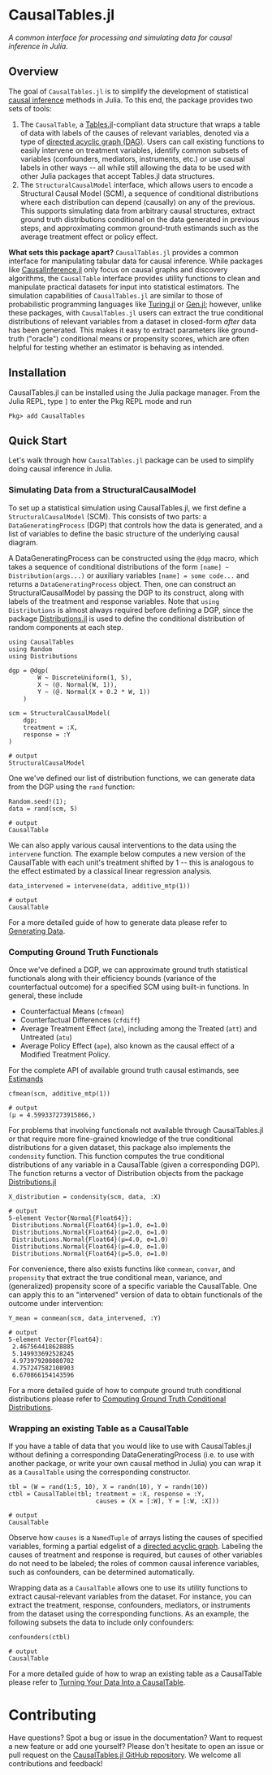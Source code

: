 # CausalTables.jl

*A common interface for processing and simulating data for causal inference in Julia.*

## Overview

The goal of `CausalTables.jl` is to simplify the development of statistical [causal inference](https://en.wikipedia.org/wiki/Causal_inference) methods in Julia. To this end, the package provides two sets of tools:

1. The `CausalTable`, a [Tables.jl](https://tables.juliadata.org/stable/)-compliant data structure that wraps a table of data with labels of the causes of relevant variables, denoted via a type of [directed acyclic graph (DAG)](https://en.wikipedia.org/wiki/Directed_acyclic_graph). Users can call existing functions to easily intervene on treatment variables, identify common subsets of variables (confounders, mediators, instruments, etc.) or use causal labels in other ways -- all while still allowing the data to be used with other Julia packages that accept Tables.jl data structures.
2. The `StructuralCausalModel` interface, which allows users to encode a Structural Causal Model (SCM), a sequence of conditional distributions where each distribution can depend (causally) on any of the previous. This supports simulating data from arbitrary causal structures, extract ground truth distributions conditional on the data generated in previous steps, and approximating common ground-truth estimands such as the average treatment effect or policy effect. 

**What sets this package apart?** `CausalTables.jl` provides a common interface for manipulating tabular data for causal inference. While packages like [CausalInference.jl](https://mschauer.github.io/CausalInference.jl/latest/) only focus on causal graphs and discovery algorithms, the `CausalTable` interface provides utility functions to clean and manipulate practical datasets for input into statistical estimators. The simulation capabilities of `CausalTables.jl` are similar to those of probabilistic programming languages like [Turing.jl](https://turing.ml/dev/) or [Gen.jl](https://www.gen.dev/); however, unlike these packages, with `CausalTables.jl` users can extract the true conditional distributions of relevant variables from a dataset in closed-form *after* data has been generated. This makes it easy to extract parameters like ground-truth ("oracle") conditional means or propensity scores, which are often helpful for testing whether an estimator is behaving as intended.

## Installation
CausalTables.jl can be installed using the Julia package manager.
From the Julia REPL, type `]` to enter the Pkg REPL mode and run

```
Pkg> add CausalTables
```

## Quick Start

Let's walk through how `CausalTables.jl` package can be used to simplify doing causal inference in Julia. 

### Simulating Data from a StructuralCausalModel

To set up a statistical simulation using CausalTables.jl, we first define a `StructuralCausalModel` (SCM). This consists of two parts: a `DataGeneratingProcess` (DGP) that controls how the data is generated, and a list of variables to define the basic structure of the underlying causal diagram.

A DataGeneratingProcess can be constructed using the `@dgp` macro, which takes a sequence of conditional distributions of the form `[name] ~ Distribution(args...)` or auxiliary variables `[name] = some code...` and returns a `DataGeneratingProcess` object. Then, one can construct an StructuralCausalModel by passing the DGP to its construct, along with labels of the treatment and response variables. Note that `using Distributions` is almost always required before defining a DGP, since the package [Distributions.jl](https://juliastats.org/Distributions.jl/stable/) is used to define the conditional distribution of random components at each step.

```jldoctest quicktest; output = false, filter = r"(?<=.{21}).*"s
using CausalTables
using Random
using Distributions

dgp = @dgp(
        W ~ DiscreteUniform(1, 5),
        X ~ (@. Normal(W, 1)),
        Y ~ (@. Normal(X + 0.2 * W, 1))
    )

scm = StructuralCausalModel(
    dgp;
    treatment = :X,
    response = :Y
)

# output
StructuralCausalModel
```

One we've defined our list of distribution functions, we can generate data from the DGP using the `rand` function:

```jldoctest quicktest; output = false, filter = r"(?<=.{11}).*"s
Random.seed!(1);
data = rand(scm, 5)

# output
CausalTable
```

We can also apply various causal interventions to the data using the `intervene` function. The example below computes a new version of the CausalTable with each unit's treatment shifted by 1 -- this is analogous to the effect estimated by a classical linear regression analysis. 

```jldoctest quicktest; output = false, filter = r"(?<=.{11}).*"s
data_intervened = intervene(data, additive_mtp(1))

# output
CausalTable
```

For a more detailed guide of how to generate data please refer to [Generating Data](man/generating-data.md).

### Computing Ground Truth Functionals

Once we've defined a DGP, we can approximate ground truth statistical functionals along with their efficiency bounds (variance of the counterfactual outcome) for a specified SCM using built-in functions. In general, these include

- Counterfactual Means (`cfmean`)
- Counterfactual Differences (`cfdiff`)
- Average Treatment Effect (`ate`), including among the Treated (`att`) and Untreated (`atu`)
- Average Policy Effect (`ape`), also known as the causal effect of a Modified Treatment Policy. 

For the complete API of available ground truth causal estimands, see [Estimands](man/estimands.md)

```jldoctest quicktest
cfmean(scm, additive_mtp(1))

# output
(μ = 4.599337273915866,)
```

For problems that involving functionals not available through CausalTables.jl or that require more fine-grained knowledge of the true conditional distributions for a given dataset, this package also implements the `condensity` function. This function computes the true conditional distributions of any variable in a CausalTable (given a corresponding DGP). The function returns a vector of Distribution objects from the package [Distributions.jl](https://juliastats.org/Distributions.jl/stable/)

```jldoctest quicktest
X_distribution = condensity(scm, data, :X)

# output
5-element Vector{Normal{Float64}}:
 Distributions.Normal{Float64}(μ=1.0, σ=1.0)
 Distributions.Normal{Float64}(μ=2.0, σ=1.0)
 Distributions.Normal{Float64}(μ=4.0, σ=1.0)
 Distributions.Normal{Float64}(μ=4.0, σ=1.0)
 Distributions.Normal{Float64}(μ=5.0, σ=1.0)
```

For convenience, there also exists functins like `conmean`, `convar`, and `propensity` that extract the true conditional mean, variance, and (generalized) propensity score of a specific variable the CausalTable. One can apply this to an "intervened" version of data to obtain functionals of the outcome under intervention:

```jldoctest quicktest
Y_mean = conmean(scm, data_intervened, :Y)

# output
5-element Vector{Float64}:
 2.467564418628885
 5.149933692528245
 4.973979208080702
 4.757247582108903
 6.670866154143596
```

For a more detailed guide of how to compute ground truth conditional distributions please refer to [Computing Ground Truth Conditional Distributions](man/ground-truth.md).

### Wrapping an existing Table as a CausalTable

If you have a table of data that you would like to use with CausalTables.jl without defining a corresponding DataGeneratingProcess (i.e. to use with another package, or write your own causal method in Julia) you can wrap it as a `CausalTable` using the corresponding constructor.

```jldoctest quicktest; output = false, filter = r"(?<=.{11}).*"s
tbl = (W = rand(1:5, 10), X = randn(10), Y = randn(10))
ctbl = CausalTable(tbl; treatment = :X, response = :Y, 
                        causes = (X = [:W], Y = [:W, :X]))

# output
CausalTable
```

Observe how `causes` is a `NamedTuple` of arrays listing the causes of specified variables, forming a partial edgelist of a [directed acyclic graph](https://en.wikipedia.org/wiki/Directed_acyclic_graph). Labeling the causes of treatment and response is required, but causes of other variables do not need to be labeled; the roles of common causal inference variables, such as confounders, can be determined automatically. 

Wrapping data as a `CausalTable` allows one to use its utility functions to extract causal-relevant variables from the dataset. For instance, you can extract the treatment, response, confounders, mediators, or instruments from the dataset using the corresponding functions. As an example, the following subsets the data to include only confounders:

```jldoctest quicktest; output = false, filter = r"(?<=.{11}).*"s
confounders(ctbl)

# output
CausalTable
```

For a more detailed guide of how to wrap an existing table as a CausalTable please refer to [Turning Your Data Into a CausalTable](man/formatting.md).

# Contributing

Have questions? Spot a bug or issue in the documentation? Want to request a new feature or add one yourself? Please don't hesitate to open an issue or pull request on the [CausalTables.jl GitHub repository](https://github.com/salbalkus/CausalTables.jl). We welcome all contributions and feedback!
